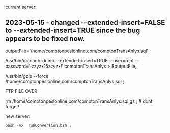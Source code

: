 
current server:

##   2023-05-15 - changed --extended-insert=FALSE  to   --extended-insert=TRUE  since the bug appears to be fixed now.

outputFile='/home/comptonpeslonline.com/comptonTransAnlys.sql' ;

/usr/bin/mariadb-dump --extended-insert=TRUE --user=root --password='!zzyzx15zzyzx!' comptonTransAnlys > $outputFile; 
 
/usr/bin/gzip  --force /home/comptonpeslonline.com/comptonTransAnlys.sql   ;
     
   FTP FILE OVER
   
   rm   /home/comptonpeslonline.com/comptonTransAnlys.sql.gz   ;   # dont forget!
 
new server:

    bash -vx  runConversion.bsh ;
    
